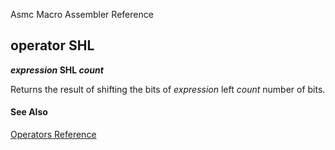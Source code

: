 Asmc Macro Assembler Reference

## operator SHL

**_expression_ SHL _count_**

Returns the result of shifting the bits of _expression_ left _count_ number of bits.

#### See Also

[Operators Reference](readme.md)
